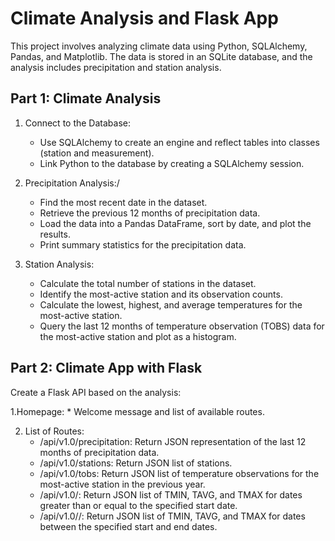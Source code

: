 # Climate Analysis and Flask App
This project involves analyzing climate data using Python, SQLAlchemy, Pandas, and Matplotlib. The data is stored in an SQLite database, and the analysis includes precipitation and station analysis.

## Part 1: Climate Analysis
1. Connect to the Database:
   * Use SQLAlchemy to create an engine and reflect tables into classes (station and measurement).
   * Link Python to the database by creating a SQLAlchemy session.

2. Precipitation Analysis:/
   * Find the most recent date in the dataset.
   * Retrieve the previous 12 months of precipitation data.
   * Load the data into a Pandas DataFrame, sort by date, and plot the results.
   * Print summary statistics for the precipitation data.

3. Station Analysis:
   * Calculate the total number of stations in the dataset.
   * Identify the most-active station and its observation counts.
   * Calculate the lowest, highest, and average temperatures for the most-active station.
   * Query the last 12 months of temperature observation (TOBS) data for the most-active station and plot as a histogram.

## Part 2: Climate App with Flask
Create a Flask API based on the analysis:

1.Homepage:
     * Welcome message and list of available routes.

2. List of Routes:
   * /api/v1.0/precipitation: Return JSON representation of the last 12 months of precipitation data.
   * /api/v1.0/stations: Return JSON list of stations.
   * /api/v1.0/tobs: Return JSON list of temperature observations for the most-active station in the previous year.
   * /api/v1.0/<start>: Return JSON list of TMIN, TAVG, and TMAX for dates greater than or equal to the specified start date.
   * /api/v1.0/<start>/<end>: Return JSON list of TMIN, TAVG, and TMAX for dates between the specified start and end dates.
